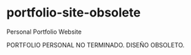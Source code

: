 # portfolio-site-obsolete
Personal Portfolio Website


PORTFOLIO PERSONAL NO TERMINADO. DISEÑO OBSOLETO.
